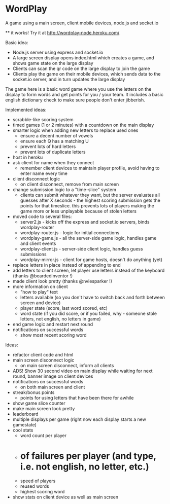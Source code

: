 WordPlay
========

A game using a main screen, client mobile devices, node.js and socket.io

** it works!  Try it at http://wordplay-node.heroku.com/

Basic idea:

- Node.js server using express and socket.io
- A large screen display opens index.html which creates a game, and shows game state on the large display
- Clients can scan the qr code on the large display to join the game
- Clients play the game on their mobile devices, which sends data to the socket.io server, and in turn updates the large display

The game here is a basic word game where you use the letters on the display to form words and get points for you / your team.  It includes a basic english dictionary check to make sure people don't enter jibberish.

Implemented ideas:
- scrabble-like scoring system
- timed games (1 or 2 minutes) with a countdown on the main display
- smarter logic when adding new letters to replace used ones
	- ensure a decent number of vowels
	- ensure each Q has a matching U
	- prevent lots of hard letters
	- prevent lots of duplicate letters
- host in heroku
- ask client for name when they connect
	- remember client devices to maintain player profile, avoid having to enter name every time
- client disconnect logic
	- on client disconnect, remove from main screen
- change submission logic to a "time-slice" system
	- clients can submit whatever they want, but the server evaluates all guesses after X seconds - the highest scoring submission gets the points for that timeslice. this prevents lots of players making the game more or less unplayable because of stolen letters
- moved code to several files:
	- server2.js - kicks off the express and socket.io servers, binds wordplay-router
	- wordplay-router.js - logic for initial connections
	- wordplay-game.js - all the server-side game logic, handles game and client events
	- wordplay-client.js - server-side client logic, handles guess submissions
	- wordplay-mirror.js - client for game hosts, doesn't do anything (yet)
- replace letters in place instead of appending to end
- add letters to client screen, let player use letters instead of the keyboard (thanks @beardedinventor !)
- made client look pretty (thanks @nvlesparker !)
- more information on client
	- "how to play" text
	- letters available (so you don't have to switch back and forth between screen and device)
	- player state (score, last word scored, etc)
	- word state (if you did score, or if you failed, why - someone stole letters, not english, no letters in game)
- end game logic and restart next round
- notifications on successful words
	- show most recent scoring word

Ideas:
- refactor client code and html
- main screen disconnect logic
	- on main screen disconnect, inform all clients
- ADS! Show 30 second video on main display while waiting for next round, banner image on client devices
- notifications on successful words
	- on both main screen and client
- streak/bonus points
	- points for using letters that have been there for awhile
- show game slice counter
- make main screen look pretty
- leaderboard
- multiple displays per game (right now each display starts a new gamestate)
- cool stats
	- word count per player
	- # of failures per player (and type, i.e. not english, no letter, etc.)
	- speed of players
	- reused words
	- highest scoring word
- show stats on client device as well as main screen